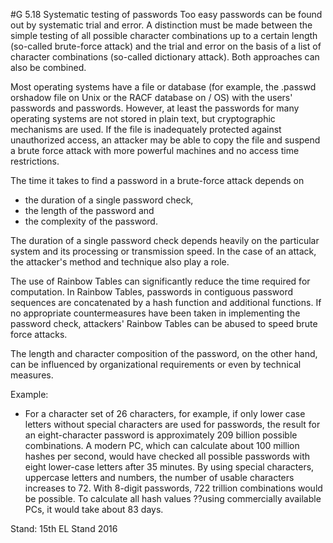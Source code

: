 #G 5.18 Systematic testing of passwords
Too easy passwords can be found out by systematic trial and error. A distinction must be made between the simple testing of all possible character combinations up to a certain length (so-called brute-force attack) and the trial and error on the basis of a list of character combinations (so-called dictionary attack). Both approaches can also be combined.

Most operating systems have a file or database (for example, the .passwd orshadow file on Unix or the RACF database on / OS) with the users' passwords and passwords. However, at least the passwords for many operating systems are not stored in plain text, but cryptographic mechanisms are used. If the file is inadequately protected against unauthorized access, an attacker may be able to copy the file and suspend a brute force attack with more powerful machines and no access time restrictions.

The time it takes to find a password in a brute-force attack depends on

* the duration of a single password check,
* the length of the password and
* the complexity of the password.


The duration of a single password check depends heavily on the particular system and its processing or transmission speed. In the case of an attack, the attacker's method and technique also play a role.

The use of Rainbow Tables can significantly reduce the time required for computation. In Rainbow Tables, passwords in contiguous password sequences are concatenated by a hash function and additional functions. If no appropriate countermeasures have been taken in implementing the password check, attackers' Rainbow Tables can be abused to speed brute force attacks.

The length and character composition of the password, on the other hand, can be influenced by organizational requirements or even by technical measures.

Example:

* For a character set of 26 characters, for example, if only lower case letters without special characters are used for passwords, the result for an eight-character password is approximately 209 billion possible combinations. A modern PC, which can calculate about 100 million hashes per second, would have checked all possible passwords with eight lower-case letters after 35 minutes. By using special characters, uppercase letters and numbers, the number of usable characters increases to 72. With 8-digit passwords, 722 trillion combinations would be possible. To calculate all hash values ??using commercially available PCs, it would take about 83 days.


Stand: 15th EL Stand 2016



